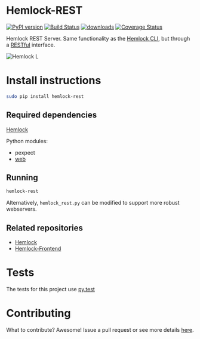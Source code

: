 Hemlock-REST
============
[![PyPI version](https://badge.fury.io/py/hemlock-rest.png)](http://badge.fury.io/py/hemlock-rest) [![Build Status](https://travis-ci.org/Lab41/Hemlock-REST.png?branch=master)](https://travis-ci.org/Lab41/Hemlock-REST) [![downloads](https://pypip.in/d/hemlock-rest/badge.png)](http://crate.io/packages/hemlock-rest/) [![Coverage Status](https://coveralls.io/repos/Lab41/Hemlock-REST/badge.png?branch=master)](https://coveralls.io/r/Lab41/Hemlock-REST?branch=master)


Hemlock REST Server.  Same functionality as the [Hemlock CLI](https://github.com/Lab41/Hemlock/blob/master/docs/CLI.md), but through a
[RESTful](https://github.com/Lab41/Hemlock-REST/blob/master/docs/REST.md) interface.

![Hemlock L](https://raw.github.com/Lab41/Hemlock-REST/master/docs/images/logo.png "Hemlock")

Install instructions
====================

```bash
sudo pip install hemlock-rest
```

Required dependencies
---------------------

[Hemlock](http://lab41.github.io/Hemlock/)

Python modules:
- pexpect
- [web](http://webpy.org/)


Running
----------

```bash
hemlock-rest
```
Alternatively, ``hemlock_rest.py`` can be modified to support more robust
webservers.


Related repositories
--------------------

- [Hemlock](http://lab41.github.io/Hemlock/)
- [Hemlock-Frontend](http://lab41.github.io/Hemlock-Frontend/)


Tests
=====

The tests for this project use [py.test](http://pytest.org/latest/)


Contributing
============

What to contribute?  Awesome!  Issue a pull request or see more details [here](https://github.com/Lab41/Hemlock-REST/blob/master/CONTRIBUTING.md).
